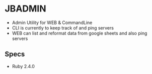 # JBADMIN
- Admin Utility for WEB & CommandLine
- CLI is currently to keep track of and ping servers
- WEB can list and reformat data from google sheets and also ping servers

## Specs
- Ruby 2.4.0
